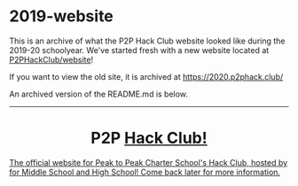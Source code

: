 # 2019-website
This is an archive of what the P2P Hack Club website looked like during the 2019-20 schoolyear. We've started fresh with a new website located at [P2PHackClub/website](https://github.com/P2PHackClub/website)!

If you want to view the old site, it is archived at https://2020.p2phack.club/

An archived version of the README.md is below.

<hr>

<p align="center">
</p>
<h1 align="center">
  P2P <a href="https://hackclub.com/">Hack Club!
</h1>

The official website for Peak to Peak Charter School's Hack Club, hosted by for Middle School and High School!
Come back later for more information.
